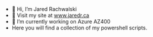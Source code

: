 - 👋 Hi, I’m Jared Rachwalski
- 👀 Visit my site at www.jaredr.ca
- 🌱 I’m currently working on Azure AZ400
- Here you will find a collection of my powershell scripts.

<!---
jrachwalski/jrachwalski is a ✨ special ✨ repository because its `README.md` (this file) appears on your GitHub profile.
You can click the Preview link to take a look at your changes.
--->
